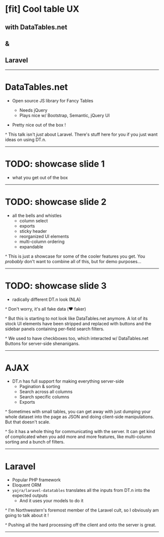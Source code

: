 # [fit] Cool table UX 
## with DataTables.net 
## &
## Laravel

---

# DataTables.net
- Open source JS library for Fancy Tables
    - Needs jQuery
    - Plays nice w/ Bootstrap, Semantic, jQuery UI

- Pretty nice out of the box !

^ This talk isn't *just* about Laravel. There's stuff here for you if you just want ideas on using DT.n.

---

# TODO: showcase slide 1
- what you get out of the box

---

# TODO: showcase slide 2
- all the bells and whistles
    - column select
    - exports
    - sticky header
    - reorganized UI elements
    - multi-column ordering
    - expandable

^ This is just a showcase for some of the cooler features you get. You *probably* don't want to combine all of this, but for demo purposes...

---

# TODO: showcase slide 3
- radically different DT.n look (NLA)

^ Don't worry, it's all fake data (:hearts: faker)

^ But this is starting to not look like DataTables.net anymore. A lot of its stock UI elements have been stripped and replaced with buttons and the sidebar panels containing per-field search filters.

^ We used to have checkboxes too, which interacted w/ DataTables.net Buttons for server-side shenanigans.

---

# AJAX
- DT.n has full support for making everything server-side
    - Pagination & sorting
    - Search across all columns
    - Search specific columns
    - Exports

^ Sometimes with small tables, you can get away with just dumping your whole dataset into the page as JSON and doing client-side manipulations. But that doesn't scale.

^ So it has a whole thing for communicating with the server. It can get kind of complicated when you add more and more features, like multi-column sorting and a bunch of filters.

---

# Laravel
- Popular PHP framework
- Eloquent ORM
- `yajra/laravel-datatables` translates all the inputs from DT.n into the expected outputs
    - And it uses your models to do it

^ I'm Northwestern's foremost member of the Laravel cult, so I obviously am going to talk about it !

^ Pushing all the hard processing off the client and onto the server is great.

---

